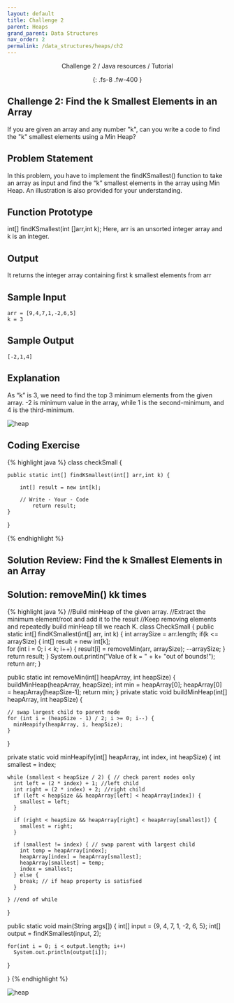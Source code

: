 ```yaml
---
layout: default
title: Challenge 2
parent: Heaps
grand_parent: Data Structures
nav_order: 2
permalink: /data_structures/heaps/ch2
---
```

<div align="center" markdown="1">
Challenge 2 / Java resources / Tutorial

{: .fs-8 .fw-400 }
</div>

## Challenge 2: Find the k Smallest Elements in an Array

If you are given an array and any number "k", can you write a code to find the "k" smallest elements using a Min Heap?

## Problem Statement
In this problem, you have to implement the findKSmallest() function to take an array as input and find the “k” smallest elements in the array using Min Heap. An illustration is also provided for your understanding.

## Function Prototype
int[] findKSmallest(int []arr,int k);
Here, arr is an unsorted integer array and k is an integer.

## Output
It returns the integer array containing first k smallest elements from arr

## Sample Input
    arr = [9,4,7,1,-2,6,5]        
    k = 3

## Sample Output
    [-2,1,4]

## Explanation
As “k” is 3, we need to find the top 3 minimum elements from the given array. -2 is minimum value in the array, while 1 is the second-minimum, and 4 is the third-minimum.

![heap](https://raw.githubusercontent.com/JavaLvivDev/prog-resources/master/resources/heap/res53.png)

## Coding Exercise

{% highlight java %}
class checkSmall {

	public static int[] findKSmallest(int[] arr,int k) {

		int[] result = new int[k]; 
    
        // Write - Your - Code   
		    return result;
	} 
}

{% endhighlight %}

## Solution Review: Find the k Smallest Elements in an Array

## Solution: removeMin() kk times

{% highlight java %}
//Build minHeap of the given array. 
//Extract the minimum element/root and add it to the result
//Keep removing elements and repeatedly build minHeap till we reach K.
class CheckSmall 
{
  public static int[] findKSmallest(int[] arr, int k) 
  {
    int arraySize = arr.length;
    if(k <= arraySize)
    {
      int[] result = new int[k];   
      for (int i = 0; i < k; i++) 
      {
        result[i] = removeMin(arr, arraySize);
        --arraySize;
      }
      return result;
    }
    System.out.println("Value of k = " + k+ "out of bounds!");
    return arr;
  }

  public static int removeMin(int[] heapArray, int heapSize)
  {
    buildMinHeap(heapArray, heapSize);
    int min = heapArray[0];
    heapArray[0] =  heapArray[heapSize-1];
    return min;
  }
  private static void buildMinHeap(int[] heapArray, int heapSize) {

    // swap largest child to parent node 
    for (int i = (heapSize - 1) / 2; i >= 0; i--) {
      minHeapify(heapArray, i, heapSize);
    }
  }

  private static void minHeapify(int[] heapArray, int index, int heapSize) {
    int smallest = index;

    while (smallest < heapSize / 2) { // check parent nodes only
      int left = (2 * index) + 1; //left child
      int right = (2 * index) + 2; //right child
      if (left < heapSize && heapArray[left] < heapArray[index]) {
        smallest = left;
      }

      if (right < heapSize && heapArray[right] < heapArray[smallest]) {
        smallest = right;
      }

      if (smallest != index) { // swap parent with largest child
        int temp = heapArray[index];
        heapArray[index] = heapArray[smallest];
        heapArray[smallest] = temp;
        index = smallest;
      } else {
        break; // if heap property is satisfied
      }

    } //end of while
  }

  public static void main(String args[]) {
    int[] input = {9, 4, 7, 1, -2, 6, 5};
    int[] output = findKSmallest(input, 2);

    for(int i = 0; i < output.length; i++) 
      System.out.println(output[i]);
  }

}
{% endhighlight %}

![heap](https://raw.githubusercontent.com/JavaLvivDev/prog-resources/master/resources/heap/res54.png)